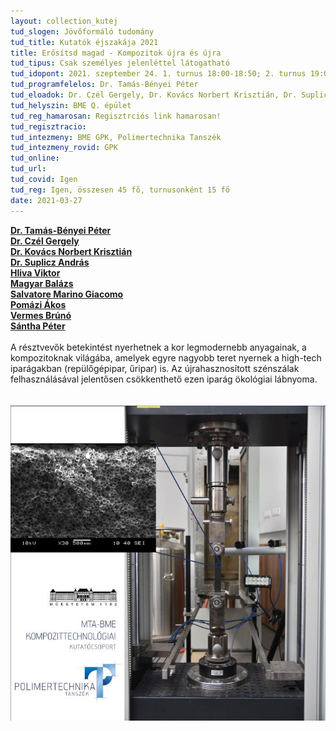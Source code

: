 ```yaml
---
layout: collection_kutej
tud_slogen: Jövőformáló tudomány
tud_title: Kutatók éjszakája 2021
title: Erősítsd magad - Kompozitok újra és újra
tud_tipus: Csak személyes jelenléttel látogatható
tud_idopont: 2021. szeptember 24. 1. turnus 18:00-18:50; 2. turnus 19:00-19:50, 3. turnus 20:00-20:50
tud_programfelelos: Dr. Tamás-Bényei Péter
tud_eloadok: Dr. Czél Gergely, Dr. Kovács Norbert Krisztián, Dr. Suplicz András, Dr. Tamás-Bényei Péter, Hliva Viktor, Magyar Balázs, Salvatore Marino Giacomo, Pomázi Ákos, Vermes Brúnó, Sántha Péter
tud_helyszin: BME Q. épület 
tud_reg_hamarosan: Regisztrciós link hamarosan!
tud_regisztracio:
tud_intezmeny: BME GPK, Polimertechnika Tanszék
tud_intezmeny_rovid: GPK
tud_online:
tud_url:
tud_covid: Igen
tud_reg: Igen, összesen 45 fő, turnusonként 15 fő
date: 2021-03-27
---
```

<b><a href="http://www.pt.bme.hu/munkatarsadatlap.php?id=25B9ug9m48B6A987r5q2343q99nw9rb7m3n3qwh2&l=m" target="_blank">Dr. Tamás-Bényei Péter</a></b>
<br>
<b><a href="http://www.pt.bme.hu/munkatarsadatlap.php?id=m2u96285n263k69972655k9B37gmduggs44fnc47&l=m" target="_blank">Dr. Czél Gergely</a></b>
<br>
<b><a href="http://www.pt.bme.hu/munkatarsadatlap.php?id=j2j3e454q78eqxmsstuvb3639ho6B799bpp6kbh9&l=m" target="_blank">Dr. Kovács Norbert Krisztián</a></b>
<br>
<b><a href="http://www.pt.bme.hu/munkatarsadatlap.php?id=Btv9mv8qxj57f62x498x7on36j78d22e4683yf76&l=m" target="_blank">Dr. Suplicz András</a></b>
<br>
<b><a href="http://www.pt.bme.hu/munkatarsadatlap.php?id=u72B66j398ytkx6k2AB28ro3AhBszbreyr6xhd22&l=m" target="_blank">Hliva Viktor</a></b>
<br>
<b><a href="http://www.pt.bme.hu/munkatarsadatlap.php?id=6r63636xkp9uw2q5mz69j7qkdr78n8drqs5dufu9&l=m" target="_blank">Magyar Balázs</a></b>
<br>
<b><a href="http://www.pt.bme.hu/munkatarsadatlap.php?id=e9kcd92p5554gyB78v2x2k5ozf43j45n64B7y29h&l=m" target="_blank">Salvatore Marino Giacomo</a></b>
<br>
<b><a href="http://www.pt.bme.hu/munkatarsadatlap.php?id=8h6v84sgb4ft76gc23zBh5Aruux9w4B277eh9jhv&l=m" target="_blank">Pomázi Ákos</a></b>
<br>
<b><a href="http://www.pt.bme.hu/munkatarsadatlap.php?id=3bcc27s959f57wo94y5m8rr9gsy3e66rffr8639c&l=m" target="_blank">Vermes Brúnó</a></b>
<br>
<b><a href="http://www.pt.bme.hu/munkatarsak.php?l=m" target="_blank">Sántha Péter</a></b>
<br><br>
A résztvevők betekintést nyerhetnek a kor legmodernebb anyagainak, a kompozitoknak világába, amelyek egyre nagyobb teret nyernek a high-tech iparágakban (repülőgépipar, űripar) is. Az újrahasznosított szénszálak felhasználásával jelentősen csökkenthető ezen iparág ökológiai lábnyoma.    
<br><br>
<img src="images/kompozitok_ujra_es_ujra.jpg" max-width="500" class="center"> 

